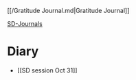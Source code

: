 [[/Gratitude Journal.md|Gratitude Journal]]

[SD-Journals](SD-Journals)

# Diary 
- [[SD session Oct 31]]
